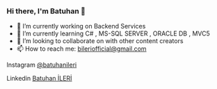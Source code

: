 ### Hi there, I'm Batuhan 👋

- 🔭 I’m currently working on Backend Services
- 🌱 I’m currently learning C# , MS-SQL SERVER , ORACLE DB , MVC5
- 👯 I’m looking to collaborate on with other content creators
- 📫 How to reach me: bileriofficial@gmail.com

Instagram [@batuhanileri](https://www.instagram.com/batuhanileri/)

Linkedin [Batuhan İLERİ](https://www.linkedin.com/in/batuhan-ileri-722b2315b/)
